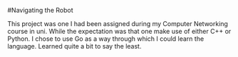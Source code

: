 #Navigating the Robot

This project was one I had been assigned during my Computer Networking course in uni. While the expectation was that one make use of either C++ or Python. I chose to use Go as a way through which I could learn the language. Learned quite a bit to say the least.
